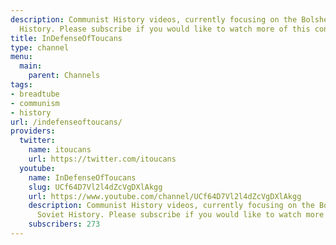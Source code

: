 ```yaml
---
description: Communist History videos, currently focusing on the Bolsheviks and Soviet
  History. Please subscribe if you would like to watch more of this content.
title: InDefenseOfToucans
type: channel
menu:
  main:
    parent: Channels
tags:
- breadtube
- communism
- history
url: /indefenseoftoucans/
providers:
  twitter:
    name: itoucans
    url: https://twitter.com/itoucans
  youtube:
    name: InDefenseOfToucans
    slug: UCf64D7Vl2l4dZcVgDXlAkgg
    url: https://www.youtube.com/channel/UCf64D7Vl2l4dZcVgDXlAkgg
    description: Communist History videos, currently focusing on the Bolsheviks and
      Soviet History. Please subscribe if you would like to watch more of this content.
    subscribers: 273
---
```


